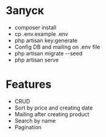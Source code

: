 
# Запуск
* composer install
* cp .env.example .env
* php artisan key:generate
* Config DB and mailing on .env file
* php artisan migrate --seed
* php artisan serve

# Features
* CRUD
* Sort by price and creating date
* Mailing after creating product
* Search by name
* Pagination
